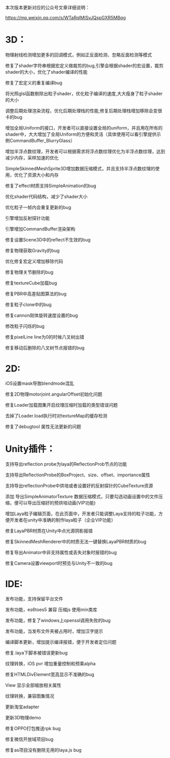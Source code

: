 本次版本更新对应的公众号文章详细说明：

https://mp.weixin.qq.com/s/WTaRqlMISvJQspGXR5MBqg



# 3D：

   物理射线检测增加更多的回调模式，例如正反面检测、忽略反面检测等模式

   修复了shader字符串根据宏定义做裁剪的bug,引擎会根据shader的宏设置，裁剪shader的大小，优化了shader编译的性能

   修复了宏定义的重复编译bug

   将光照glsl函数剔除出粒子shader，优化粒子编译的速度,大大瘦身了粒子shader的大小

   调整后期处理渲染流程，优化后期处理栈的性能,修复后期处理栈增加移除会变很卡的bug

   增加全局Uniform的接口，开发者可以直接设置全局的uniform，并且用在所有的shader中，大大增加了全局Uniform的方便和灵活（具体使用可以看引擎提供示例CommandBuffer_BlurryGlass）

   增加半浮点数纹理，开发者可以根据需求将浮点数纹理优化为半浮点数纹理，达到减少内存，采样加速的优化

   SimpleSkinnedMeshSprite3D增加数据压缩模式，并且支持半浮点数纹理的使用，优化了资源大小和内存

   修复了effect材质支持SimpleAnimation的bug

   优化shader代码结构，减少了shader大小

   优化粒子一帧内会重复更新的bug

   引擎增加反射探针功能

   引擎增加CommandBuffer渲染架构

   修复设置Scene3D中的reflect不生效的bug

   修复物理获取Gravity的bug

   优化修复宏定义增加移除代码

   修复物理关节删除的bug

   修复textureCube加载bug

   修复PBR中高差贴图算法的bug

   修复粒子clone中的bug

   修复cannon刚体旋转速度设置的bug

   修改粒子闪烁的bug

   修复pixelLine line为0的时候八叉树出错

   修复移动后删除的八叉树节点报错的bug


# 2D:
   iOS设置mask导致blendmode混乱

   修复2D物理motorjoint.angularOffset初始化问题

   修复Loader加载图集开启纹理压缩时加载的类型错误问题

   去掉了Loader.load执行时对textureMap的缓存检测

   修复了debugtool 属性无法更新的问题

# Unity插件： 

   支持导出reflection probe为laya的ReflectionProb节点的功能

   支持导出ReflectionProbe的BoxProject、size、offset、importance属性

   支持导出reflectionProbe中烘培或者设置好的反射探针的CubeTexture资源

   添加 导出SimpleAnimatorTexture 数据压缩模式，只要勾选动画设置中的文件压缩，便可以导出压缩好的预烘培动画(VIP功能)

   增加Laya粒子编辑页面，在此页面中，开发者只能调整Laya支持的粒子功能，方便开发者在unity中准确的制作laya粒子（企业VIP功能）

   修复LayaPBR材质在Unity中点光源阴影报错

   修复SkinnedMeshRenderer中的材质无法一键替换LayaPBR材质的bug

   修复导出Animator中非支持属性或丢失对象时报错的bug

   修复Camera设置viewport时预览与Unity不一致的bug

# IDE:

   发布功能，支持保留平台文件

   发布功能，es6toes5 兼容 压缩js 使用min类库

   发布功能，修复了windows上openssl调用失败的bug

   发布功能，当发布文件夹被占用时，增加汉字提示

   编译脚本更新，增加提示编译报错，便于开发者定位问题

   修复.laya下脚本被错误更新bug

   纹理转换，iOS pvr 增加重量控制和预乘alpha

   修复HTMLDivElement宽高显示不准确的bug

   View 显示全部缩放相关属性

   纹理转换，兼容图集情况

   更新淘宝adapter

   更新3D物理demo

   修复OPPO打包推送rpk bug

   修复微信开放域项目bug

   修复as项目没有删除无用的laya.js bug